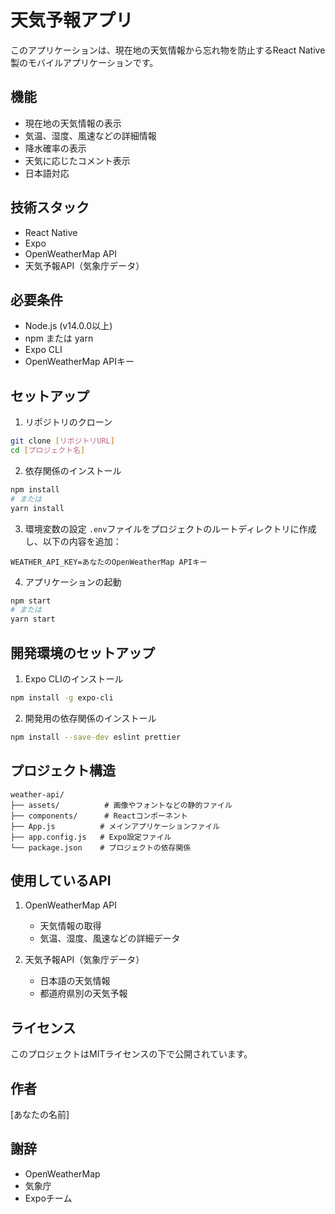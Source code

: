# 天気予報アプリ

このアプリケーションは、現在地の天気情報から忘れ物を防止するReact Native製のモバイルアプリケーションです。

## 機能

- 現在地の天気情報の表示
- 気温、湿度、風速などの詳細情報
- 降水確率の表示
- 天気に応じたコメント表示
- 日本語対応

## 技術スタック

- React Native
- Expo
- OpenWeatherMap API
- 天気予報API（気象庁データ）

## 必要条件

- Node.js (v14.0.0以上)
- npm または yarn
- Expo CLI
- OpenWeatherMap APIキー

## セットアップ

1. リポジトリのクローン

```bash
git clone [リポジトリURL]
cd [プロジェクト名]
```

2. 依存関係のインストール

```bash
npm install
# または
yarn install
```

3. 環境変数の設定
   `.env`ファイルをプロジェクトのルートディレクトリに作成し、以下の内容を追加：

```
WEATHER_API_KEY=あなたのOpenWeatherMap APIキー
```

4. アプリケーションの起動

```bash
npm start
# または
yarn start
```

## 開発環境のセットアップ

1. Expo CLIのインストール

```bash
npm install -g expo-cli
```

2. 開発用の依存関係のインストール

```bash
npm install --save-dev eslint prettier
```

## プロジェクト構造

```
weather-api/
├── assets/          # 画像やフォントなどの静的ファイル
├── components/      # Reactコンポーネント
├── App.js          # メインアプリケーションファイル
├── app.config.js   # Expo設定ファイル
└── package.json    # プロジェクトの依存関係
```

## 使用しているAPI

1. OpenWeatherMap API

   - 天気情報の取得
   - 気温、湿度、風速などの詳細データ

2. 天気予報API（気象庁データ）
   - 日本語の天気情報
   - 都道府県別の天気予報

## ライセンス

このプロジェクトはMITライセンスの下で公開されています。

## 作者

[あなたの名前]

## 謝辞

- OpenWeatherMap
- 気象庁
- Expoチーム
